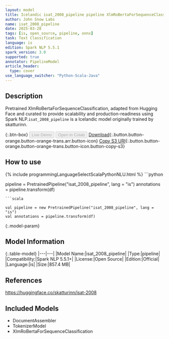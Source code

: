 ```yaml
---
layout: model
title: Icelandic isat_2008_pipeline pipeline XlmRoBertaForSequenceClassification from skatturinn
author: John Snow Labs
name: isat_2008_pipeline
date: 2025-03-28
tags: [is, open_source, pipeline, onnx]
task: Text Classification
language: is
edition: Spark NLP 5.5.1
spark_version: 3.0
supported: true
annotator: PipelineModel
article_header:
  type: cover
use_language_switcher: "Python-Scala-Java"
---
```


## Description

Pretrained XlmRoBertaForSequenceClassification, adapted from Hugging Face and curated to provide scalability and production-readiness using Spark NLP.`isat_2008_pipeline` is a Icelandic model originally trained by skatturinn.

{:.btn-box}
<button class="button button-orange" disabled>Live Demo</button>
<button class="button button-orange" disabled>Open in Colab</button>
[Download](https://s3.amazonaws.com/auxdata.johnsnowlabs.com/public/models/isat_2008_pipeline_is_5.5.1_3.0_1743153068412.zip){:.button.button-orange.button-orange-trans.arr.button-icon}
[Copy S3 URI](s3://auxdata.johnsnowlabs.com/public/models/isat_2008_pipeline_is_5.5.1_3.0_1743153068412.zip){:.button.button-orange.button-orange-trans.button-icon.button-copy-s3}

## How to use



<div class="tabs-box" markdown="1">
{% include programmingLanguageSelectScalaPythonNLU.html %}
```python

pipeline = PretrainedPipeline("isat_2008_pipeline", lang = "is")
annotations =  pipeline.transform(df)   

```
```scala

val pipeline = new PretrainedPipeline("isat_2008_pipeline", lang = "is")
val annotations = pipeline.transform(df)

```
</div>

{:.model-param}
## Model Information

{:.table-model}
|---|---|
|Model Name:|isat_2008_pipeline|
|Type:|pipeline|
|Compatibility:|Spark NLP 5.5.1+|
|License:|Open Source|
|Edition:|Official|
|Language:|is|
|Size:|857.4 MB|

## References

https://huggingface.co/skatturinn/isat-2008

## Included Models

- DocumentAssembler
- TokenizerModel
- XlmRoBertaForSequenceClassification